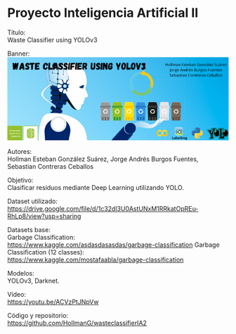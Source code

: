 # Proyecto Inteligencia Artificial II

Título: <br>
Waste Classifier using YOLOv3

Banner: <br>
![](https://github.com/HollmanG/wasteclassifierIA2/blob/main/Banner/Banner.png)

Autores: <br>
Hollman Esteban González Suárez, Jorge Andrés Burgos Fuentes, Sebastian Contreras Ceballos

Objetivo: <br>
Clasificar residuos mediante Deep Learning utilizando YOLO.

Dataset utilizado: <br>
https://drive.google.com/file/d/1c32dl3U0AstUNxM1RRkatOpREu-RhLp8/view?usp=sharing

Datasets base: <br>
Garbage Classification: <br>
https://www.kaggle.com/asdasdasasdas/garbage-classification 
Garbage Classification (12 classes): <br>
https://www.kaggle.com/mostafaabla/garbage-classification 

Modelos: <br> 
YOLOv3, Darknet. 

Vídeo: <br>
https://youtu.be/ACVzPtJNpVw

Código y repositorio: <br>
https://github.com/HollmanG/wasteclassifierIA2

